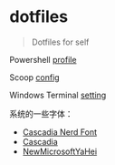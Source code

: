 # dotfiles
> Dotfiles for self



Powershell [profile](/Windows/Microsoft.PowerShell_profile.ps1)

Scoop [config](/Windows/scoop_config.json)

Windows Terminal [setting](/Windows/wt_setting.json)



系统的一些字体：

- [Cascadia Nerd Font](/Windows/Fonts/Cascadia%20Nerd%20Font)
- [Cascadia](/Windows/Fonts/CascadiaCode_2005.15)
- [NewMicrosoftYaHei](/Windows/Fonts/NewMicrosoftYaHei.11.3.0.zip)

